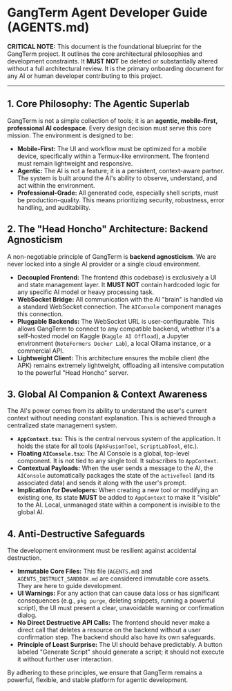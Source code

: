 # GangTerm Agent Developer Guide (AGENTS.md)

**CRITICAL NOTE:** This document is the foundational blueprint for the GangTerm project. It outlines the core architectural philosophies and development constraints. It **MUST NOT** be deleted or substantially altered without a full architectural review. It is the primary onboarding document for any AI or human developer contributing to this project.

---

## 1. Core Philosophy: The Agentic Superlab

GangTerm is not a simple collection of tools; it is an **agentic, mobile-first, professional AI codespace**. Every design decision must serve this core mission. The environment is designed to be:

-   **Mobile-First:** The UI and workflow must be optimized for a mobile device, specifically within a Termux-like environment. The frontend must remain lightweight and responsive.
-   **Agentic:** The AI is not a feature; it is a persistent, context-aware partner. The system is built around the AI's ability to observe, understand, and act within the environment.
-   **Professional-Grade:** All generated code, especially shell scripts, must be production-quality. This means prioritizing security, robustness, error handling, and auditability.

## 2. The "Head Honcho" Architecture: Backend Agnosticism

A non-negotiable principle of GangTerm is **backend agnosticism**. We are never locked into a single AI provider or a single cloud environment.

-   **Decoupled Frontend:** The frontend (this codebase) is exclusively a UI and state management layer. It **MUST NOT** contain hardcoded logic for any specific AI model or heavy processing task.
-   **WebSocket Bridge:** All communication with the AI "brain" is handled via a standard WebSocket connection. The `AIConsole` component manages this connection.
-   **Pluggable Backends:** The WebSocket URL is user-configurable. This allows GangTerm to connect to any compatible backend, whether it's a self-hosted model on Kaggle (`Kaggle AI Offload`), a Jupyter environment (`NoteFormers Docker Lab`), a local Ollama instance, or a commercial API.
-   **Lightweight Client:** This architecture ensures the mobile client (the APK) remains extremely lightweight, offloading all intensive computation to the powerful "Head Honcho" server.

## 3. Global AI Companion & Context Awareness

The AI's power comes from its ability to understand the user's current context without needing constant explanation. This is achieved through a centralized state management system.

-   **`AppContext.tsx`:** This is the central nervous system of the application. It holds the state for all tools (`ApkFusionTool`, `ScriptLabTool`, etc.).
-   **Floating `AIConsole.tsx`:** The AI Console is a global, top-level component. It is not tied to any single tool. It subscribes to `AppContext`.
-   **Contextual Payloads:** When the user sends a message to the AI, the `AIConsole` automatically packages the state of the `activeTool` (and its associated data) and sends it along with the user's prompt.
-   **Implication for Developers:** When creating a new tool or modifying an existing one, its state **MUST** be added to `AppContext` to make it "visible" to the AI. Local, unmanaged state within a component is invisible to the global AI.

## 4. Anti-Destructive Safeguards

The development environment must be resilient against accidental destruction.

-   **Immutable Core Files:** This file (`AGENTS.md`) and `AGENTS_INSTRUCT_SANDBOX.md` are considered immutable core assets. They are here to guide development.
-   **UI Warnings:** For any action that can cause data loss or has significant consequences (e.g., `pkg purge`, deleting snippets, running a powerful script), the UI must present a clear, unavoidable warning or confirmation dialog.
-   **No Direct Destructive API Calls:** The frontend should never make a direct call that deletes a resource on the backend without a user confirmation step. The backend should also have its own safeguards.
-   **Principle of Least Surprise:** The UI should behave predictably. A button labeled "Generate Script" should generate a script; it should not execute it without further user interaction.

By adhering to these principles, we ensure that GangTerm remains a powerful, flexible, and stable platform for agentic development.